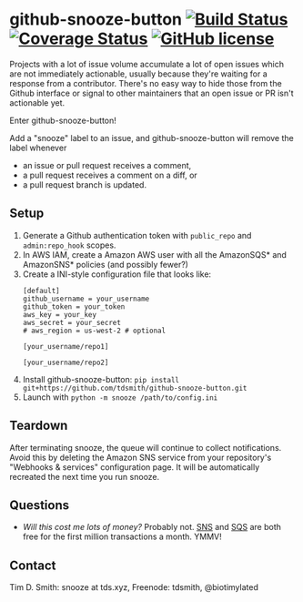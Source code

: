 # github-snooze-button [![Build Status](https://travis-ci.org/tdsmith/github-snooze-button.svg?branch=master)](https://travis-ci.org/tdsmith/github-snooze-button) [![Coverage Status](https://coveralls.io/repos/github/tdsmith/github-snooze-button/badge.svg?branch=master)](https://coveralls.io/github/tdsmith/github-snooze-button?branch=master) [![GitHub license](https://img.shields.io/badge/license-MIT-blue.svg)](https://raw.githubusercontent.com/tdsmith/github-snooze-button/master/LICENSE)


Projects with a lot of issue volume accumulate a lot of open issues which are not immediately actionable, usually because they're waiting for a response from a contributor. There's no easy way to hide those from the Github interface or signal to other maintainers that an open issue or PR isn't actionable yet.

Enter github-snooze-button!

Add a "snooze" label to an issue, and github-snooze-button will remove the label whenever

* an issue or pull request receives a comment,
* a pull request receives a comment on a diff, or
* a pull request branch is updated.

## Setup

1. Generate a Github authentication token with `public_repo` and `admin:repo_hook` scopes.
1. In AWS IAM, create a Amazon AWS user with all the AmazonSQS* and AmazonSNS* policies (and possibly fewer?)
1. Create a INI-style configuration file that looks like:
    ```
    [default]
    github_username = your_username
    github_token = your_token
    aws_key = your_key
    aws_secret = your_secret
    # aws_region = us-west-2 # optional

    [your_username/repo1]

    [your_username/repo2]
    ```
1. Install github-snooze-button: `pip install git+https://github.com/tdsmith/github-snooze-button.git`
1. Launch with `python -m snooze /path/to/config.ini`

## Teardown

After terminating snooze, the queue will continue to collect notifications. Avoid this by deleting the Amazon SNS service from your repository's "Webhooks & services" configuration page. It will be automatically recreated the next time you run snooze.

## Questions

* _Will this cost me lots of money?_
  Probably not. [SNS](https://aws.amazon.com/sns/pricing/) and [SQS](https://aws.amazon.com/sqs/pricing/) are both free for the first million transactions a month. YMMV!

## Contact

Tim D. Smith: snooze at tds.xyz, Freenode: tdsmith, @biotimylated
